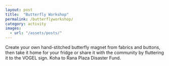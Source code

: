 ```yaml
---
layout: post
title:  "Butterfly Workshop"
permalink: /butterflyworkshop/
category: activity
images: 
  - url: "/assets/posts/"
---
```


Create your own hand-stitched butterfly magnet from fabrics and buttons, then take it home for your fridge or share it with the community by fluttering it to the VOGEL sign. Koha to Rana Plaza Disaster Fund. 
